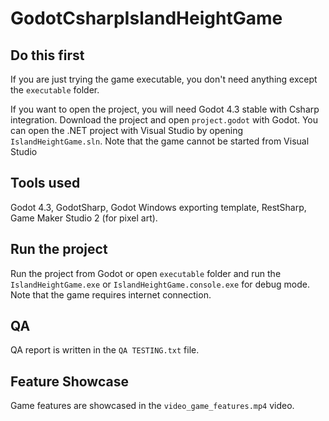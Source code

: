 # GodotCsharpIslandHeightGame
 
## Do this first
If you are just trying the game executable, you don't need anything except the `executable` folder.

If you want to open the project, you will need Godot 4.3 stable with Csharp integration.
Download the project and open `project.godot` with Godot.
You can open the .NET project with Visual Studio by opening `IslandHeightGame.sln`. Note that the game cannot be started from Visual Studio

## Tools used
Godot 4.3, GodotSharp, Godot Windows exporting template, RestSharp, Game Maker Studio 2 (for pixel art).

## Run the project
Run the project from Godot or open `executable` folder and run the `IslandHeightGame.exe` or `IslandHeightGame.console.exe` for debug mode.
Note that the game requires internet connection.

## QA
QA report is written in the `QA TESTING.txt` file.

## Feature Showcase
Game features are showcased in the `video_game_features.mp4` video.